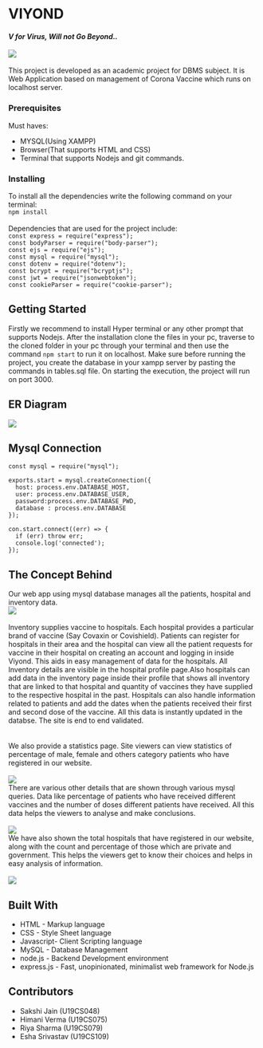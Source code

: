 # VIYOND 
#### _V for Virus, Will not Go Beyond.._ <br>
<img src="refer/viyond.png"><br><br>
This project is developed as an academic project for DBMS subject. It is Web Application based on management of Corona Vaccine which runs on localhost server.

### Prerequisites
Must haves:
- MYSQL(Using XAMPP)
- Browser(That supports HTML and CSS)
- Terminal that supports Nodejs and git commands.

### Installing
To install all the dependencies write the following command on your terminal:<br>
`npm install`
<br><br>
Dependencies that are used for the project include:<br>
`const express = require("express");`<br>
`const bodyParser = require("body-parser");`<br>
`const ejs = require("ejs");`<br>
`const mysql = require("mysql");`<br>
`const dotenv = require("dotenv");`<br>
`const bcrypt = require("bcryptjs");`<br>
`const jwt = require("jsonwebtoken");`<br>
`const cookieParser = require("cookie-parser");`<br>

## Getting Started
Firstly we recommend to install Hyper terminal or any other prompt that supports Nodejs. After the installation clone the files in your pc, traverse to the cloned folder in your pc through your terminal and then use the command `npm start` to run it on localhost. Make sure before running the project, you create the database in your xampp server by pasting the commands in tables.sql file. On starting the execution, the project will run on port 3000.

## ER Diagram
<img src="refer/er.png">
<br>

## Mysql Connection
```
const mysql = require("mysql");

exports.start = mysql.createConnection({ 
  host: process.env.DATABASE_HOST, 
  user: process.env.DATABASE_USER, 
  password:process.env.DATABASE_PWD,
  database : process.env.DATABASE
});
```
```
con.start.connect((err) => {
  if (err) throw err;
  console.log('connected');
});
```


## The Concept Behind
Our web app using mysql database manages all the patients, hospital and inventory data.<br>
<img src="refer/homepart.png">
<br><br>
Inventory supplies vaccine to hospitals. Each hospital provides a particular brand of vaccine (Say Covaxin or Covishield). Patients can register for hospitals in their area and the hospital can view all the patient requests for vaccine in their hospital on creating an account and logging in inside Viyond. This aids in easy management of data for the hospitals. All Inventory details are visible in the hospital profile page.Also hospitals can add data in the inventory page inside their profile that shows all inventory that are linked to that hospital and quantity of vaccines they have supplied to the respective hospital in the past. Hospitals can also handle information related to patients and add the dates when the patients received their first and second dose of the vaccine. All this data is instantly updated in the databse. The site is end to end validated.<br><br><br>
We also provide a statistics page. Site viewers can view statistics of percentage of male, female and others category patients who have registered in our website. <br><br>
<img src="refer/gender.png">
<br>There are various other details that are shown through various mysql queries. Data like percentage of patients who have received different vaccines and the number of doses different patients have received. All this data helps the viewers to analyse and make conclusions.<br><br>
<img src="refer/details.png">
<br> We have also shown the total hospitals that have registered in our website, along with the count and percentage of those which are private and government. This helps the viewers get to know their choices and helps in easy analysis of information.<br><br>
<img src="refer/hospital.png">
<br>

## Built With
- HTML - Markup language
- CSS - Style Sheet language
- Javascript- Client Scripting language
- MySQL - Database Management
- node.js - Backend Development environment
- express.js - Fast, unopinionated, minimalist web framework for Node.js

## Contributors
- Sakshi Jain (U19CS048)
- Himani Verma (U19CS075)
- Riya Sharma (U19CS079)
- Esha Srivastav (U19CS109)

